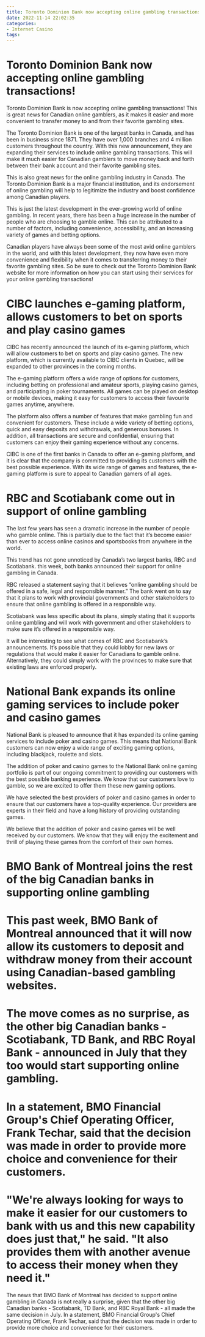```yaml
---
title: Toronto Dominion Bank now accepting online gambling transactions!
date: 2022-11-14 22:02:35
categories:
- Internet Casino
tags:
---
```



#  Toronto Dominion Bank now accepting online gambling transactions!

Toronto Dominion Bank is now accepting online gambling transactions! This is great news for Canadian online gamblers, as it makes it easier and more convenient to transfer money to and from their favorite gambling sites.

The Toronto Dominion Bank is one of the largest banks in Canada, and has been in business since 1871. They have over 1,000 branches and 4 million customers throughout the country. With this new announcement, they are expanding their services to include online gambling transactions. This will make it much easier for Canadian gamblers to move money back and forth between their bank account and their favorite gambling sites.

This is also great news for the online gambling industry in Canada. The Toronto Dominion Bank is a major financial institution, and its endorsement of online gambling will help to legitimize the industry and boost confidence among Canadian players.

This is just the latest development in the ever-growing world of online gambling. In recent years, there has been a huge increase in the number of people who are choosing to gamble online. This can be attributed to a number of factors, including convenience, accessibility, and an increasing variety of games and betting options.

Canadian players have always been some of the most avid online gamblers in the world, and with this latest development, they now have even more convenience and flexibility when it comes to transferring money to their favorite gambling sites. So be sure to check out the Toronto Dominion Bank website for more information on how you can start using their services for your online gambling transactions!

#  CIBC launches e-gaming platform, allows customers to bet on sports and play casino games

CIBC has recently announced the launch of its e-gaming platform, which will allow customers to bet on sports and play casino games. The new platform, which is currently available to CIBC clients in Quebec, will be expanded to other provinces in the coming months.

The e-gaming platform offers a wide range of options for customers, including betting on professional and amateur sports, playing casino games, and participating in poker tournaments. All games can be played on desktop or mobile devices, making it easy for customers to access their favourite games anytime, anywhere.

The platform also offers a number of features that make gambling fun and convenient for customers. These include a wide variety of betting options, quick and easy deposits and withdrawals, and generous bonuses. In addition, all transactions are secure and confidential, ensuring that customers can enjoy their gaming experience without any concerns.

CIBC is one of the first banks in Canada to offer an e-gaming platform, and it is clear that the company is committed to providing its customers with the best possible experience. With its wide range of games and features, the e-gaming platform is sure to appeal to Canadian gamers of all ages.

#  RBC and Scotiabank come out in support of online gambling

The last few years has seen a dramatic increase in the number of people who gamble online. This is partially due to the fact that it’s become easier than ever to access online casinos and sportsbooks from anywhere in the world.

This trend has not gone unnoticed by Canada’s two largest banks, RBC and Scotiabank. this week, both banks announced their support for online gambling in Canada.

RBC released a statement saying that it believes “online gambling should be offered in a safe, legal and responsible manner.” The bank went on to say that it plans to work with provincial governments and other stakeholders to ensure that online gambling is offered in a responsible way.

Scotiabank was less specific about its plans, simply stating that it supports online gambling and will work with government and other stakeholders to make sure it’s offered in a responsible way.

It will be interesting to see what comes of RBC and Scotiabank’s announcements. It’s possible that they could lobby for new laws or regulations that would make it easier for Canadians to gamble online. Alternatively, they could simply work with the provinces to make sure that existing laws are enforced properly.

#  National Bank expands its online gaming services to include poker and casino games

National Bank is pleased to announce that it has expanded its online gaming services to include poker and casino games. This means that National Bank customers can now enjoy a wide range of exciting gaming options, including blackjack, roulette and slots.

The addition of poker and casino games to the National Bank online gaming portfolio is part of our ongoing commitment to providing our customers with the best possible banking experience. We know that our customers love to gamble, so we are excited to offer them these new gaming options.

We have selected the best providers of poker and casino games in order to ensure that our customers have a top-quality experience. Our providers are experts in their field and have a long history of providing outstanding games.

We believe that the addition of poker and casino games will be well received by our customers. We know that they will enjoy the excitement and thrill of playing these games from the comfort of their own homes.

#  BMO Bank of Montreal joins the rest of the big Canadian banks in supporting online gambling

# This past week, BMO Bank of Montreal announced that it will now allow its customers to deposit and withdraw money from their account using Canadian-based gambling websites.

# The move comes as no surprise, as the other big Canadian banks - Scotiabank, TD Bank, and RBC Royal Bank - announced in July that they too would start supporting online gambling.

# In a statement, BMO Financial Group's Chief Operating Officer, Frank Techar, said that the decision was made in order to provide more choice and convenience for their customers.

# "We're always looking for ways to make it easier for our customers to bank with us and this new capability does just that," he said. "It also provides them with another avenue to access their money when they need it."

The news that BMO Bank of Montreal has decided to support online gambling in Canada is not really a surprise, given that the other big Canadian banks - Scotiabank, TD Bank, and RBC Royal Bank - all made the same decision in July. In a statement, BMO Financial Group's Chief Operating Officer, Frank Techar, said that the decision was made in order to provide more choice and convenience for their customers.